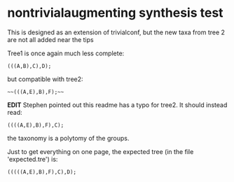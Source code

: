 # nontrivialaugmenting synthesis test

This is designed as an extension of trivialconf, but the new taxa from tree 2 are not all added near the tips

Tree1 is once again much less complete:

    (((A,B),C),D);

but compatible with tree2:

    ~~(((A,E),B),F);~~

**EDIT** Stephen pointed out this readme has a typo for tree2. It should instead read:

    ((((A,E),B),F),C);

the taxonomy is a polytomy of the groups.

Just to get everything on one page, the expected tree (in the file 'expected.tre') is:

    (((((A,E),B),F),C),D);


